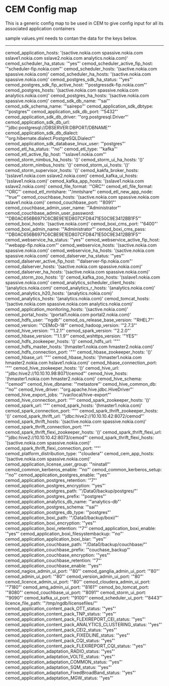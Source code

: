 # CEM Config map   
This is a generic config map to be used in CEM to give config input for all its associated application containers

sample values.yml needs to contan the data  for the keys below.

---
cemod_application_hosts: '(sactive.nokia.com spassive.nokia.com sslave1.nokia.com sslave2.nokia.com analytics.nokia.com)'
cemod_scheduler_ha_status: '"yes"'
cemod_scheduler_active_fip_host: '"scheduler-fip.nokia.com"'
cemod_scheduler_hosts: '(sactive.nokia.com spassive.nokia.com)'
cemod_scheduler_ha_hosts: '(sactive.nokia.com spassive.nokia.com)'
cemod_postgres_sdk_ha_status: '"yes"'
cemod_postgres_sdk_fip_active_host: '"postgressdk-fip.nokia.com"'
cemod_postgres_hosts: '(sactive.nokia.com spassive.nokia.com analytics.nokia.com)'
cemod_postgres_ha_hosts: '(sactive.nokia.com spassive.nokia.com)'
cemod_sdk_db_name: '"sai"'
cemod_sdk_schema_name: '"sairepo"'
cemod_application_sdk_dbtype: '"postgres"'
cemod_application_sdk_db_port: '"5432"'
cemod_application_sdk_db_driver: '"org.postgresql.Driver"'
cemod_application_sdk_db_url: '"jdbc:postgresql://DBSERVER:DBPORT/DBNAME"'
cemod_application_sdk_db_dialect: '"org.hibernate.dialect.PostgreSQLDialect"'
cemod_application_sdk_database_linux_user: '"postgres"'
cemod_etl_ha_status: '"no"'
cemod_etl_type: '"kafka"'
cemod_etl_active_fip_host: '"sslave1.nokia.com"'
cemod_storm_nimbus_ha_hosts: '()'
cemod_storm_ui_ha_hosts: '()'
cemod_storm_nimbus_hosts: '()'
cemod_storm_ui_hosts: '()'
cemod_storm_supervisor_hosts: '()'
cemod_kakfa_broker_hosts: '(sslave1.nokia.com sslave2.nokia.com)'
cemod_kafka_ui_hosts: '(sslave1.nokia.com)'
cemod_kafka_app_hosts: '(sslave1.nokia.com sslave2.nokia.com)'
cemod_file_format: '"ORC"'
cemod_etl_file_format: '"ORC"'
cemod_etl_mntshare: '"/mntshare"'
cemod_etl_new_app_node: '"true"'
cemod_couchbase_hosts: '(sactive.nokia.com spassive.nokia.com sslave1.nokia.com)'
cemod_couchbase_port: '"8091"'
cemod_couchbase_admin_user_name: '"Administrator"'
cemod_couchbase_admin_user_password: '"DB0AC656B6971C6CBE9E1ED807CFD8471E50C9E3412BB1F5"'
cemod_boxi_hosts: '(sactive.nokia.com)'
cemod_boxi_cms_port: '"6400"'
cemod_boxi_admin_name: '"Administrator"'
cemod_boxi_cms_pass: '"DB0AC656B6971C6CBE9E1ED807CFD8471E50C9E3412BB1F5"'
cemod_webservice_ha_status: '"yes"'
cemod_webservice_active_fip_host: '"webapp-fip.nokia.com"'
cemod_webservice_hosts: '(sactive.nokia.com spassive.nokia.com)'
cemod_webservice_ha_hosts: '(sactive.nokia.com spassive.nokia.com)'
cemod_dalserver_ha_status: '"yes"'
cemod_dalserver_active_fip_host: '"dalserver-fip.nokia.com"'
cemod_dalserver_hosts: '(sactive.nokia.com spassive.nokia.com)'
cemod_dalserver_ha_hosts: '(sactive.nokia.com spassive.nokia.com)'
cemod_storm_zoo_hosts: '()'
cemod_kafka_zoo_hosts: '(sslave1.nokia.com spassive.nokia.com)'
cemod_analytics_scheduler_client_hosts: '(analytics.nokia.com)'
cemod_analytics_r_hosts: '(analytics.nokia.com)'
cemod_analytics_h20_hosts: '(analytics.nokia.com)'
cemod_analytics_hosts: '(analytics.nokia.com)'
cemod_tomcat_hosts: '(sactive.nokia.com spassive.nokia.com analytics.nokia.com)'
cemod_application_monitoring_hosts: '(sactive.nokia.com)'
cemod_portal_hosts: '(portal1.nokia.com portal2.nokia.com)'
cemod_hdfs_user: '"ngdb"'
cemod_os_release_base_version: '"RHEL7"'
cemod_version: '"CEMoD-18"'
cemod_hadoop_version: '"2.7.3"'
cemod_hive_version: '"1.2.1"'
cemod_spark_version: '"2.2.0"'
cemod_hbase_version: '"1.1.9"'
cemod_wshttps_version: '"YES"'
cemod_hdfs_zookeeper_hosts: '()'
cemod_hdfs_url: '""'
cemod_hdfs_master_hosts: '(hmaster1.nokia.com hmaster2.nokia.com)'
cemod_hdfs_connection_port: '""'
cemod_hbase_zookeeper_hosts: '()'
cemod_hbase_url: '""'
cemod_hbase_hosts: '(hmaster1.nokia.com hmaster2.nokia.com hslave1.nokia.com)'
cemod_hbase_connection_port: '""'
cemod_hive_zookeeper_hosts: '()'
cemod_hive_url: '"jdbc:hive2://10.10.10.98:8071/cemod"'
cemod_hive_hosts: '(hmaster1.nokia.com hmaster2.nokia.com)'
cemod_hive_schema: '"cemod"'
cemod_hive_dbname: '"metastore"'
cemod_hive_common_db: '"no"'
cemod_hive_driver: '"org.apache.hive.jdbc.HiveDriver"'
cemod_hive_export_jobs: '"/var/local/hive-export"'
cemod_hive_connection_port: '""'
cemod_spark_zookeeper_hosts: '()'
cemod_spark_url: '""'
cemod_spark_hosts: '(hmaster1.nokia.com)'
cemod_spark_connection_port: '""'
cemod_spark_thrift_zookeeper_hosts: '()'
cemod_spark_thrift_url: '"jdbc:hive2://10.10.10.42:8072/cemod"'
cemod_spark_thrift_hosts: '(sactive.nokia.com spassive.nokia.com)'
cemod_spark_thrift_connection_port: '""'
cemod_spark_thrift_flexi_zookeeper_hosts: '()'
cemod_spark_thrift_flexi_url: '"jdbc:hive2://10.10.10.42:8073/cemod"'
cemod_spark_thrift_flexi_hosts: '(sactive.nokia.com spassive.nokia.com)'
cemod_spark_thrift_flexi_connection_port: '""'
cemod_platform_distribution_type: '"cloudera"'
cemod_cem_app_hosts: '(sactive.nokia.com spassive.nokia.com)'
cemod_application_license_user_group: '"ninstall"'
cemod_common_kerberos_enable: '"no"'
cemod_common_kerberos_setup: '"no"'
cemod_application_postgres_enable: '"yes"'
cemod_application_postgres_retention: '"7"'
cemod_application_postgres_encryption: '"yes"'
cemod_application_postgres_path: '"/Data0/backup/postgres/"'
cemod_application_postgres_prefix: '"postgres"'
cemod_application_analytics_db_name: '"analytics-db"'
cemod_application_postgres_schema: '"sai"'
cemod_application_postgres_db_type: '"postgres"'
cemod_application_boxi_path: '"/Data0/backup/boxi/"'
cemod_application_boxi_encryption: '"yes"'
cemod_application_boxi_retention: '"7"'
cemod_application_boxi_enable: '"yes"'
cemod_application_boxi_filesystembackup: '"no"'
cemod_application_application_boxi_biar: '"yes"'
cemod_application_couchbase_path: '"/Data0/backup/couchbase/"'
cemod_application_couchbase_prefix: '"couchase_backup"'
cemod_application_couchbase_encryption: '"yes"'
cemod_application_couchbase_retention: '"7"'
cemod_application_couchbase_enable: '"yes"'
cemod_nagios_admin_ui_port: '"80"'
cemod_ganglia_admin_ui_port: '"80"'
cemod_admin_ui_port: '"80"'
cemod_version_admin_ui_port: '"80"'
cemod_licence_admin_ui_port: '"80"'
cemod_cloudera_admin_ui_port: '"7180"'
cemod_amq_admin_ui_port: '"8161"'
cemod_bo_tomcat_port: '"8080"'
cemod_couchbase_ui_port: '"8091"'
cemod_storm_ui_port: '"9090"'
cemod_kafka_ui_port: '"9100"'
cemod_scheduler_ui_port: '"8443"'
licence_file_path: '"/tmp/ngdb/licensefiles/"'
cemod_application_content_pack_OTT_status: '"yes"'
cemod_application_content_pack_TNP_status: '"yes"'
cemod_application_content_pack_FLEXIREPORT_CEI_status: '"yes"'
cemod_application_content_pack_ANALYTICS_CLUSTERING_status: '"yes"'
cemod_application_content_pack_CEI2_status: '"yes"'
cemod_application_content_pack_FIXEDLINE_status: '"yes"'
cemod_application_content_pack_CQI_status: '"yes"'
cemod_application_content_pack_FLEXIREPORT_CQI_status: '"yes"'
cemod_application_adaptation_RADIO_status: '"yes"'
cemod_application_adaptation_VOLTE_status: '"yes"'
cemod_application_adaptation_COMMON_status: '"yes"'
cemod_application_adaptation_SQM_status: '"yes"'
cemod_application_adaptation_FixedBroadBand_status: '"yes"'
cemod_application_adaptation_MGW_status: '"yes"'
